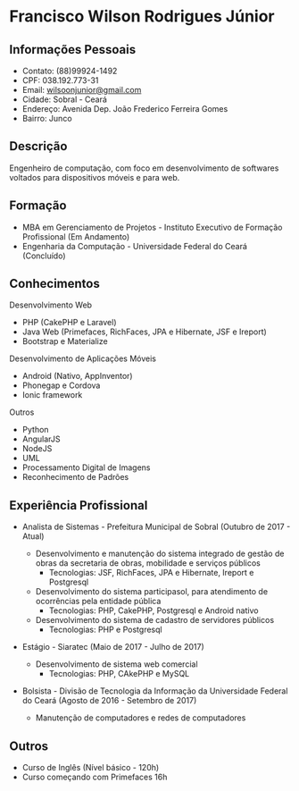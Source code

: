 # Francisco Wilson Rodrigues Júnior

## Informações Pessoais
- Contato: (88)99924-1492
- CPF: 038.192.773-31
- Email: wilsoonjunior@gmail.com
- Cidade: Sobral - Ceará
- Endereço: Avenida Dep. João Frederico Ferreira Gomes
- Bairro: Junco

## Descrição
Engenheiro de computação, com foco em desenvolvimento de softwares voltados para dispositivos móveis e para web.


## Formação
- MBA em Gerenciamento de Projetos - Instituto Executivo de Formação Profissional (Em Andamento)
- Engenharia da Computação - Universidade Federal do Ceará (Concluído)

## Conhecimentos
Desenvolvimento Web
- PHP (CakePHP e Laravel)
- Java Web (Primefaces, RichFaces, JPA e Hibernate, JSF e Ireport)
- Bootstrap e Materialize

Desenvolvimento de Aplicações Móveis
- Android (Nativo, AppInventor)
- Phonegap e Cordova
- Ionic framework

Outros
- Python
- AngularJS
- NodeJS
- UML
- Processamento Digital de Imagens
- Reconhecimento de Padrões

## Experiência Profissional
- Analista de Sistemas - Prefeitura Municipal de Sobral (Outubro de 2017 - Atual)
  - Desenvolvimento e manutenção do sistema integrado de gestão de obras da secretaria de obras, mobilidade e serviços públicos
    - Tecnologias: JSF, RichFaces, JPA e Hibernate, Ireport e Postgresql
  - Desenvolvimento do sistema participasol, para atendimento de ocorrências pela entidade pública
    - Tecnologias: PHP, CakePHP, Postgresql e Android nativo
  - Desenvolvimento do sistema de cadastro de servidores públicos
    - Tecnologias: PHP e Postgresql

- Estágio - Siaratec (Maio de 2017 - Julho de 2017)
  - Desenvolvimento de sistema web comercial
    - Tecnologias: PHP, CAkePHP e MySQL
  
- Bolsista - Divisão de Tecnologia da Informação da Universidade Federal do Ceará (Agosto de 2016 - Setembro de 2017)
  - Manutenção de computadores e redes de computadores

## Outros
- Curso de Inglês (Nível básico - 120h)
- Curso começando com Primefaces 16h

